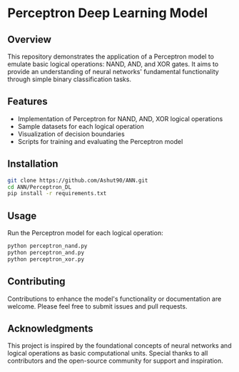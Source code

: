 # Perceptron Deep Learning Model

## Overview
This repository demonstrates the application of a Perceptron model to emulate basic logical operations: NAND, AND, and XOR gates. It aims to provide an understanding of neural networks' fundamental functionality through simple binary classification tasks.

## Features
- Implementation of Perceptron for NAND, AND, XOR logical operations
- Sample datasets for each logical operation
- Visualization of decision boundaries
- Scripts for training and evaluating the Perceptron model

## Installation
```bash
git clone https://github.com/Ashut90/ANN.git
cd ANN/Perceptron_DL
pip install -r requirements.txt
```

## Usage

Run the Perceptron model for each logical operation:
```bash
python perceptron_nand.py
python perceptron_and.py
python perceptron_xor.py
```

## Contributing
Contributions to enhance the model's functionality or documentation are welcome. Please feel free to submit issues and pull requests.

## Acknowledgments
This project is inspired by the foundational concepts of neural networks and logical operations as basic computational units.
Special thanks to all contributors and the open-source community for support and inspiration.
